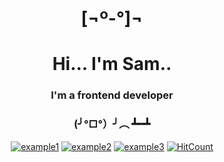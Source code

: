 
<div align="center">
  <h1 style="border-bottom: 0">[¬º-°]¬</h1>
  <h1>Hi... I'm Sam..</h1>
</div>
  <div align="center">
    <h3>I'm a frontend developer</h3>
    <h3>(╯°□°）╯︵ ┻━┻</h3>
  </div>

  <div align="center">

  <a href="">![example1](https://img.shields.io/badge/example-one-red)</a>
  <a href="">![example2](https://img.shields.io/badge/example-two-green)</a>
  <a href="">![example3](https://img.shields.io/badge/example-three-blue)</a>
  <a href="">![HitCount](https://hits.dwyl.com/bittermelonsam/bittermelonsam.svg?style=flat)</a>
  

</div>


  







<!--
  ![HitCount](https://hits.dwyl.com/bittermelonsam/bittermelonsam.svg?style=flat)
  [
  ]
  (http://hits.dwyl.com/bittermelonsam/bittermelonsam)
   [![HitCount](https://img.shields.io/endpoint?url=https%3A%2F%2Fhits.dwyl.com%2Fbittermelonsam%2Fbittermelonsam.json%3Fcolor%3Dpink)](http://hits.dwyl.com/bittermelonsam/bittermelonsam)
https://img.shields.io/endpoint?url=https%3A%2F%2Fhits.dwyl.com%2Fbittermelonsam%2Fbittermelonsam.json%3Fcolor%3Dpink
### ⦿
⌱
⌬
⍚
<img src="https://github.com/bittermelonsam/bittermelonsam/assets/76081867/7ebaea99-5cb9-4046-8eaa-647c6be5d258" alt="my banner"/>
**bittermelonsam/bittermelonsam** is a ✨ _special_ ✨ repository because its `README.md` (this file) appears on your GitHub profile.

Here are some ideas to get you started:

- 🔭 I’m currently working on ...
- 🌱 I’m currently learning ...
- 👯 I’m looking to collaborate on ...
- 🤔 I’m looking for help with ...
- 💬 Ask me about ...
- 📫 How to reach me: ...
- 😄 Pronouns: ...
- ⚡ Fun fact: ...
-->
